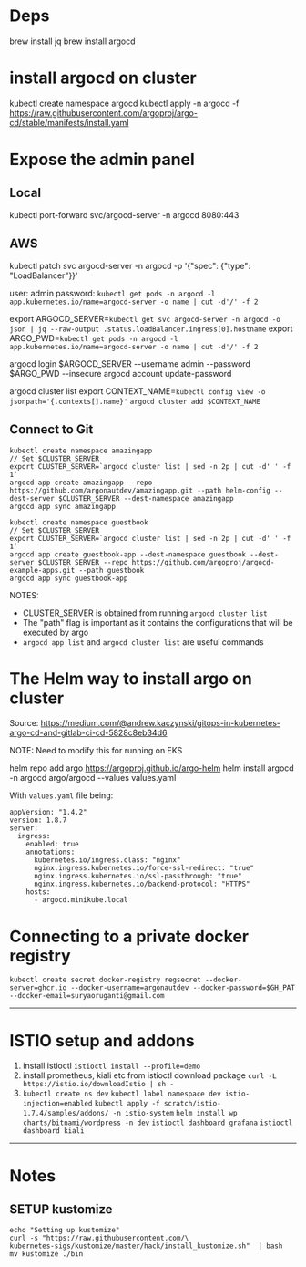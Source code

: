 # Deps

brew install jq
brew install argocd

# install argocd on cluster

kubectl create namespace argocd
kubectl apply -n argocd -f https://raw.githubusercontent.com/argoproj/argo-cd/stable/manifests/install.yaml

# Expose the admin panel

## Local

kubectl port-forward svc/argocd-server -n argocd 8080:443

## AWS

kubectl patch svc argocd-server -n argocd -p '{"spec": {"type": "LoadBalancer"}}'

user: admin
password: `kubectl get pods -n argocd -l app.kubernetes.io/name=argocd-server -o name | cut -d'/' -f 2`

export ARGOCD_SERVER=`kubectl get svc argocd-server -n argocd -o json | jq --raw-output .status.loadBalancer.ingress[0].hostname`
export ARGO_PWD=`kubectl get pods -n argocd -l app.kubernetes.io/name=argocd-server -o name | cut -d'/' -f 2`

argocd login $ARGOCD_SERVER --username admin --password $ARGO_PWD --insecure
argocd account update-password

argocd cluster list
export CONTEXT_NAME=`kubectl config view -o jsonpath='{.contexts[].name}'`
`argocd cluster add $CONTEXT_NAME`

## Connect to Git

```
kubectl create namespace amazingapp
// Set $CLUSTER_SERVER
export CLUSTER_SERVER=`argocd cluster list | sed -n 2p | cut -d' ' -f 1`
argocd app create amazingapp --repo https://github.com/argonautdev/amazingapp.git --path helm-config --dest-server $CLUSTER_SERVER --dest-namespace amazingapp
argocd app sync amazingapp
```

```
kubectl create namespace guestbook
// Set $CLUSTER_SERVER
export CLUSTER_SERVER=`argocd cluster list | sed -n 2p | cut -d' ' -f 1`
argocd app create guestbook-app --dest-namespace guestbook --dest-server $CLUSTER_SERVER --repo https://github.com/argoproj/argocd-example-apps.git --path guestbook
argocd app sync guestbook-app
```

NOTES:

- CLUSTER_SERVER is obtained from running `argocd cluster list`
- The "path" flag is important as it contains the configurations that will be executed by argo
- `argocd app list` and `argocd cluster list` are useful commands

# The Helm way to install argo on cluster

Source: https://medium.com/@andrew.kaczynski/gitops-in-kubernetes-argo-cd-and-gitlab-ci-cd-5828c8eb34d6

NOTE: Need to modify this for running on EKS

helm repo add argo https://argoproj.github.io/argo-helm
helm install argocd -n argocd argo/argocd --values values.yaml

With `values.yaml` file being:

```
appVersion: "1.4.2"
version: 1.8.7
server:
  ingress:
    enabled: true
    annotations:
      kubernetes.io/ingress.class: "nginx"
      nginx.ingress.kubernetes.io/force-ssl-redirect: "true"
      nginx.ingress.kubernetes.io/ssl-passthrough: "true"
      nginx.ingress.kubernetes.io/backend-protocol: "HTTPS"
    hosts:
      - argocd.minikube.local
```

# Connecting to a private docker registry

```
kubectl create secret docker-registry regsecret --docker-server=ghcr.io --docker-username=argonautdev --docker-password=$GH_PAT --docker-email=suryaoruganti@gmail.com
```

---

# ISTIO setup and addons

1. install istioctl
   `istioctl install --profile=demo`
2. install prometheus, kiali etc from istioctl download package
   `curl -L https://istio.io/downloadIstio | sh -`
3. `kubectl create ns dev`
   `kubectl label namespace dev istio-injection=enabled`
   `kubectl apply -f scratch/istio-1.7.4/samples/addons/ -n istio-system`
   `helm install wp charts/bitnami/wordpress -n dev`
   `istioctl dashboard grafana`
   `istioctl dashboard kiali`

---

# Notes

## SETUP kustomize

```
echo "Setting up kustomize"
curl -s "https://raw.githubusercontent.com/\
kubernetes-sigs/kustomize/master/hack/install_kustomize.sh"  | bash
mv kustomize ./bin
```
